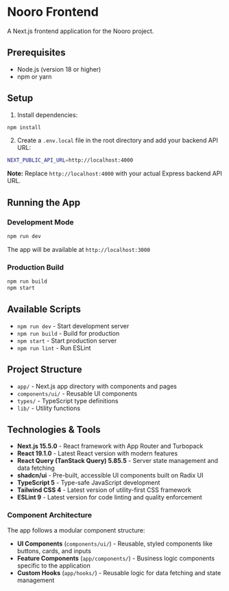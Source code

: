 # Nooro Frontend

A Next.js frontend application for the Nooro project.

## Prerequisites

- Node.js (version 18 or higher)
- npm or yarn

## Setup

1. Install dependencies:

```bash
npm install
```

2. Create a `.env.local` file in the root directory and add your backend API URL:

```bash
NEXT_PUBLIC_API_URL=http://localhost:4000
```

**Note:** Replace `http://localhost:4000` with your actual Express backend API URL.

## Running the App

### Development Mode

```bash
npm run dev
```

The app will be available at `http://localhost:3000`

### Production Build

```bash
npm run build
npm start
```

## Available Scripts

- `npm run dev` - Start development server
- `npm run build` - Build for production
- `npm start` - Start production server
- `npm run lint` - Run ESLint

## Project Structure

- `app/` - Next.js app directory with components and pages
- `components/ui/` - Reusable UI components
- `types/` - TypeScript type definitions
- `lib/` - Utility functions

## Technologies & Tools

- **Next.js 15.5.0** - React framework with App Router and Turbopack
- **React 19.1.0** - Latest React version with modern features
- **React Query (TanStack Query) 5.85.5** - Server state management and data fetching
- **shadcn/ui** - Pre-built, accessible UI components built on Radix UI
- **TypeScript 5** - Type-safe JavaScript development
- **Tailwind CSS 4** - Latest version of utility-first CSS framework
- **ESLint 9** - Latest version for code linting and quality enforcement

### Component Architecture

The app follows a modular component structure:

- **UI Components** (`components/ui/`) - Reusable, styled components like buttons, cards, and inputs
- **Feature Components** (`app/components/`) - Business logic components specific to the application
- **Custom Hooks** (`app/hooks/`) - Reusable logic for data fetching and state management
